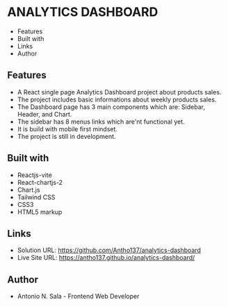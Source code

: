# ANALYTICS DASHBOARD

- Features
- Built with
- Links
- Author

## Features

- A React single page Analytics Dashboard project about products sales. 
- The project includes basic informations about weekly products sales. 
- The Dashboard page has 3 main components which are: Sidebar, Header, and Chart.
- The sidebar has 8 menus links which are'nt functional yet.
- It is build with mobile first mindset.
- The project is still in development.

## Built with

- Reactjs-vite 
- React-chartjs-2
- Chart.js
- Tailwind CSS
- CSS3
- HTML5 markup

## Links

- Solution URL: https://github.com/Antho137/analytics-dashboard
- Live Site URL: https://antho137.github.io/analytics-dashboard/

## Author

- Antonio N. Sala - Frontend Web Developer
